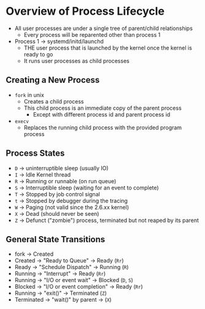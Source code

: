 # Overview of Process Lifecycle
- All user processes are under a single tree of parent/child relationships
    - Every process will be reparented other than process 1
- Process 1 -> systemd/initd/launchd
    - THE user process that is launched by the kernel once the kernel is ready to go
    - It runs user processes as child processes

## Creating a New Process
- `fork` in unix
    - Creates a child process
    - This child process is an immediate copy of the parent process
        - Except with different process id and parent process id
- `execv` 
    - Replaces the running child process with the provided program process

## Process States
- `D` -> uninterruptible sleep (usually IO)
- `I` -> Idle Kernel thread
- `R` -> Running or runnable (on run queue)
- `S` -> Interruptible sleep (waiting for an event to complete)
- `T` -> Stopped by job control signal
- `t` -> Stopped by debugger during the tracing
- `W` -> Paging (not valid since the 2.6.xx kernel)
- `X` -> Dead (should never be seen)
- `Z` -> Defunct ("zombie") process, terminated but not reaped by its parent

## General State Transitions
- fork -> Created
- Created -> "Ready to Queue" -> Ready (`Rr`)
- Ready -> "Schedule Dispatch" -> Running (`R`)
- Running -> "Interrupt" -> Ready (`Rr`)
- Running -> "I/O or event wait" -> Blocked (`D`, `S`)
- Blocked -> "I/O or event completion" -> Ready (`Rr`)
- Running -> "exit()" -> Terminated (`Z`)
- Terminated -> "wait()" by parent -> (`X`)
